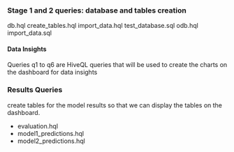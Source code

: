 

### Stage 1 and 2 queries: database and tables creation 
db.hql
create_tables.hql
import_data.hql
test_database.sql
odb.hql
import_data.sql

#### Data Insights

Queries q1 to q6 are HiveQL queries that will be used to create the charts on the dashboard for data insights

### Results Queries

create tables for the model results so that we can display the tables on the dashboard.
- evaluation.hql
- model1_predictions.hql
- model2_predictions.hql